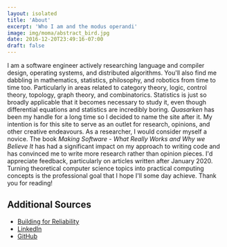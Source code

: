 ```yaml
---
layout: isolated
title: 'About'
excerpt: 'Who I am and the modus operandi'
image: img/moma/abstract_bird.jpg
date: 2016-12-20T23:49:16-07:00
draft: false
---
```

I am a software engineer actively researching language and compiler design, operating systems, and distributed algorithms.
You'll also find me dabbling in mathematics, statistics, philosophy, and robotics from time to time too.
Particularly in areas related to category theory, logic, control theory, topology, graph theory, and combinatorics.
Statistics is just so broadly applicable that it becomes necessary to study it, even though differential equations and statistics are incredibly boring.
_Quasarken_ has been my handle for a long time so I decided to name the site after it.
My intention is for this site to serve as an outlet for research, opinions, and other creative endeavours.
As a researcher, I would consider myself a novice.
The book _Making Software - What Really Works and Why we Believe It_ has had a significant impact on my approach to writing code and has convinced me to write more research rather than opinion pieces.
I'd appreciate feedback, particularly on articles written after January 2020.
Turning theoretical computer science topics into practical computing concepts is the professional goal that I hope I'll some day achieve.
Thank you for reading!

## Additional Sources

* [Building for Reliability](https://dropbox.tech/application/building-for-reliability-at-hellosign)
* [LinkedIn](https://www.linkedin.com/in/kenneth-cross/)
* [GitHub](https://github.com/k-cross/)

